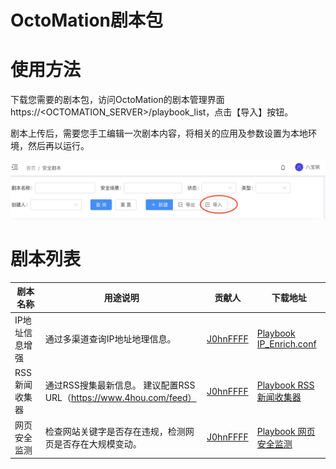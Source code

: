 # OctoMation剧本包

# 使用方法

下载您需要的剧本包，访问OctoMation的剧本管理界面https://<OCTOMATION_SERVER>/playbook_list，点击【导入】按钮。

剧本上传后，需要您手工编辑一次剧本内容，将相关的应用及参数设置为本地环境，然后再以运行。

![上传剧本](./octomation-playbook-upload.png)

# 剧本列表

剧本名称 | 用途说明 | 贡献人 | 下载地址 
---|---|---|---|
IP地址信息增强  | 通过多渠道查询IP地址地理信息。 | [J0hnFFFF](https://github.com/J0hnFFFF) | [Playbook IP_Enrich.conf](https://github.com/flagify-com/OctoMation/blob/main/Playbook%20Packages/IP%E4%BF%A1%E6%81%AF%E5%A2%9E%E5%BC%BA.conf)
RSS新闻收集器   | 通过RSS搜集最新信息。 建议配置RSS URL（https://www.4hou.com/feed）        | [J0hnFFFF](https://github.com/J0hnFFFF) | [Playbook RSS新闻收集器](https://github.com/flagify-com/OctoMation/blob/main/Playbook%20Packages/RSS%E6%96%B0%E9%97%BB%E6%94%B6%E9%9B%86%E5%99%A8.conf)
网页安全监测    | 检查网站关键字是否存在违规，检测网页是否存在大规模变动。| [J0hnFFFF](https://github.com/J0hnFFFF) | [Playbook 网页安全监测](https://github.com/flagify-com/OctoMation/blob/main/Playbook%20Packages/%E7%BD%91%E9%A1%B5%E5%AE%89%E5%85%A8%E7%9B%91%E6%B5%8B.conf)
